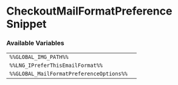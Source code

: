 # CheckoutMailFormatPreference Snippet

### Available Variables
|||
|---|---|
| `%%GLOBAL_IMG_PATH%%` |
| `%%LNG_IPreferThisEmailFormat%%` |
| `%%GLOBAL_MailFormatPreferenceOptions%%` |
